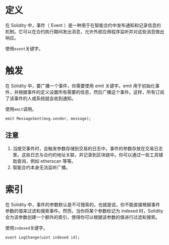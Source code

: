# 定义
在 Solidity 中，事件（ Event ）是一种用于在智能合约中发布通知和记录信息的机制。它可以在合约执行期间发出消息，允许外部应用程序监听并对这些消息做出响应。

使用`event`关键字。

# 触发
在 Solidity 中，要广播一个事件，你需要使用 emit 关键字。emit 用于初始化事件，并根据事件的定义设置所有需要的信息，然后广播这个事件。这样，所有订阅了该事件的人或系统就会收到通知。

使用`emit`调用。
```sol
emit MessageSent(msg.sender, message);
```
## 注意
1. 当提交事件时，会触发参数存储到交易的日志中，事件的参数存放在交易日志里。这些日志与合约的地址关联，并记录到区块链中。你可以通过一些工具辅助查询，例如 etherscan 等等。
2. 智能合约本身无法监听广播。

# 索引
在 Solidity 中，事件的参数默认是不可搜索的，也就是说，你不能直接根据事件参数的值来过滤和搜索事件。然而，当你将某个参数标记为 indexed 时，Solidity 会为该参数创建一个额外的索引，使得你可以根据该参数的值进行过滤和搜索。

使用`indexed`关键字。
```sol
event LogChange(uint indexed id);
```